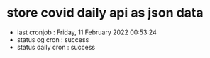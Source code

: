 # store covid daily api as json data

- last cronjob : Friday, 11 February 2022 00:53:24
- status og cron : success
- status daily cron : success
      
      